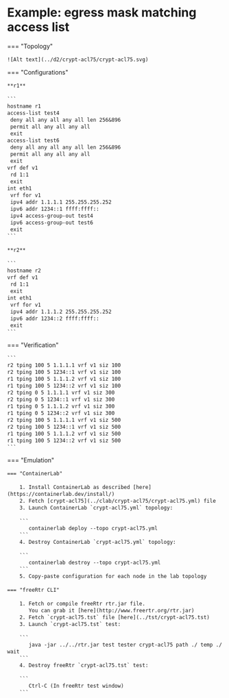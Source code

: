 # Example: egress mask matching access list

=== "Topology"

    ![Alt text](../d2/crypt-acl75/crypt-acl75.svg)

=== "Configurations"

    **r1**

    ```
    hostname r1
    access-list test4
     deny all any all any all len 256&896
     permit all any all any all
     exit
    access-list test6
     deny all any all any all len 256&896
     permit all any all any all
     exit
    vrf def v1
     rd 1:1
     exit
    int eth1
     vrf for v1
     ipv4 addr 1.1.1.1 255.255.255.252
     ipv6 addr 1234::1 ffff:ffff::
     ipv4 access-group-out test4
     ipv6 access-group-out test6
     exit
    ```

    **r2**

    ```
    hostname r2
    vrf def v1
     rd 1:1
     exit
    int eth1
     vrf for v1
     ipv4 addr 1.1.1.2 255.255.255.252
     ipv6 addr 1234::2 ffff:ffff::
     exit
    ```

=== "Verification"

    ```
    r2 tping 100 5 1.1.1.1 vrf v1 siz 100
    r2 tping 100 5 1234::1 vrf v1 siz 100
    r1 tping 100 5 1.1.1.2 vrf v1 siz 100
    r1 tping 100 5 1234::2 vrf v1 siz 100
    r2 tping 0 5 1.1.1.1 vrf v1 siz 300
    r2 tping 0 5 1234::1 vrf v1 siz 300
    r1 tping 0 5 1.1.1.2 vrf v1 siz 300
    r1 tping 0 5 1234::2 vrf v1 siz 300
    r2 tping 100 5 1.1.1.1 vrf v1 siz 500
    r2 tping 100 5 1234::1 vrf v1 siz 500
    r1 tping 100 5 1.1.1.2 vrf v1 siz 500
    r1 tping 100 5 1234::2 vrf v1 siz 500
    ```

=== "Emulation"

    === "ContainerLab"

        1. Install ContainerLab as described [here](https://containerlab.dev/install/)  
        2. Fetch [crypt-acl75](../clab/crypt-acl75/crypt-acl75.yml) file  
        3. Launch ContainerLab `crypt-acl75.yml` topology:  

        ```
           containerlab deploy --topo crypt-acl75.yml  
        ```
        4. Destroy ContainerLab `crypt-acl75.yml` topology:  

        ```
           containerlab destroy --topo crypt-acl75.yml  
        ```
        5. Copy-paste configuration for each node in the lab topology

    === "freeRtr CLI"

        1. Fetch or compile freeRtr rtr.jar file.  
           You can grab it [here](http://www.freertr.org/rtr.jar)  
        2. Fetch `crypt-acl75.tst` file [here](../tst/crypt-acl75.tst)  
        3. Launch `crypt-acl75.tst` test:  

        ```
           java -jar ../../rtr.jar test tester crypt-acl75 path ./ temp ./ wait
        ```
        4. Destroy freeRtr `crypt-acl75.tst` test:  

        ```
           Ctrl-C (In freeRtr test window)
        ```

